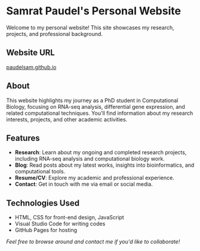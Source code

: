 # Samrat Paudel's Personal Website
Welcome to my personal website! This site showcases my research, projects, and professional background.

## Website URL
[paudelsam.github.io](https://paudelsam.github.io)

## About
This website highlights my journey as a PhD student in Computational Biology, focusing on RNA-seq analysis, differential gene expression, and related computational techniques. You'll find information about my research interests, projects, and other academic activities.

## Features
- __Research__: Learn about my ongoing and completed research projects, including RNA-seq analysis and computational biology work.
- __Blog__: Read posts about my latest works, insights into bioinformatics, and computational tools.
- __Resume/CV__: Explore my academic and professional experience.
- __Contact__: Get in touch with me via email or social media.
  
## Technologies Used
- HTML, CSS for front-end design, JavaScript
- Visual Studio Code for writing codes
- GitHub Pages for hosting

_Feel free to browse around and contact me if you'd like to collaborate!_
